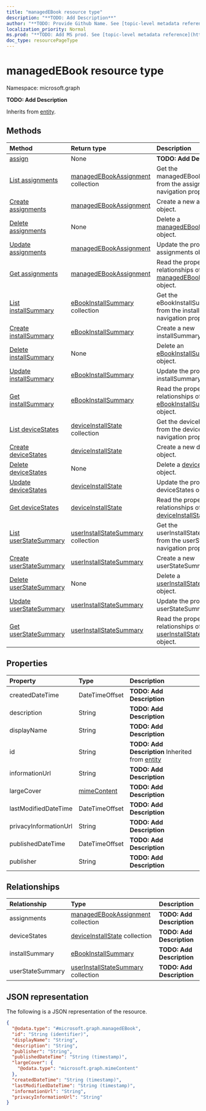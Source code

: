 ```yaml
---
title: "managedEBook resource type"
description: "**TODO: Add Description**"
author: "**TODO: Provide Github Name. See [topic-level metadata reference](https://msgo.azurewebsites.net/add/document/guidelines/metadata.html#topic-level-metadata)**"
localization_priority: Normal
ms.prod: "**TODO: Add MS prod. See [topic-level metadata reference](https://msgo.azurewebsites.net/add/document/guidelines/metadata.html#topic-level-metadata)**"
doc_type: resourcePageType
---
```


# managedEBook resource type


Namespace: microsoft.graph

**TODO: Add Description**


Inherits from [entity](../resources/entity.md).

## Methods
|Method|Return type|Description|
|:---|:---|:---|
|[assign](../api/intune-managedebook-assign.md)|None|**TODO: Add Description**|
|[List assignments](../api/intune-managedebook-list-assignments.md)|[managedEBookAssignment](../resources/intune-managedebookassignment.md) collection|Get the managedEBookAssignments from the assignments navigation property.|
|[Create assignments](../api/intune-managedebook-post-assignments.md)|[managedEBookAssignment](../resources/intune-managedebookassignment.md)|Create a new assignments object.|
|[Delete assignments](../api/intune-managedebook-delete-assignments.md)|None|Delete a [managedEBookAssignment](../resources/intune-managedebookassignment.md) object.|
|[Update assignments](../api/intune-managedebook-update-assignments.md)|[managedEBookAssignment](../resources/intune-managedebookassignment.md)|Update the properties of an assignments object.|
|[Get assignments](../api/intune-managedebook-get-managedebookassignment.md)|[managedEBookAssignment](../resources/intune-managedebookassignment.md)|Read the properties and relationships of a [managedEBookAssignment](../resources/intune-managedebookassignment.md) object.|
|[List installSummary](../api/intune-managedebook-list-installsummary.md)|[eBookInstallSummary](../resources/intune-ebookinstallsummary.md) collection|Get the eBookInstallSummaries from the installSummary navigation property.|
|[Create installSummary](../api/intune-managedebook-post-installsummary.md)|[eBookInstallSummary](../resources/intune-ebookinstallsummary.md)|Create a new installSummary object.|
|[Delete installSummary](../api/intune-managedebook-delete-installsummary.md)|None|Delete an [eBookInstallSummary](../resources/intune-ebookinstallsummary.md) object.|
|[Update installSummary](../api/intune-managedebook-update-installsummary.md)|[eBookInstallSummary](../resources/intune-ebookinstallsummary.md)|Update the properties of an installSummary object.|
|[Get installSummary](../api/intune-managedebook-get-ebookinstallsummary.md)|[eBookInstallSummary](../resources/intune-ebookinstallsummary.md)|Read the properties and relationships of an [eBookInstallSummary](../resources/intune-ebookinstallsummary.md) object.|
|[List deviceStates](../api/intune-managedebook-list-devicestates.md)|[deviceInstallState](../resources/intune-deviceinstallstate.md) collection|Get the deviceInstallStates from the deviceStates navigation property.|
|[Create deviceStates](../api/intune-managedebook-post-devicestates.md)|[deviceInstallState](../resources/intune-deviceinstallstate.md)|Create a new deviceStates object.|
|[Delete deviceStates](../api/intune-managedebook-delete-devicestates.md)|None|Delete a [deviceInstallState](../resources/intune-deviceinstallstate.md) object.|
|[Update deviceStates](../api/intune-managedebook-update-devicestates.md)|[deviceInstallState](../resources/intune-deviceinstallstate.md)|Update the properties of a deviceStates object.|
|[Get deviceStates](../api/intune-managedebook-get-deviceinstallstate.md)|[deviceInstallState](../resources/intune-deviceinstallstate.md)|Read the properties and relationships of a [deviceInstallState](../resources/intune-deviceinstallstate.md) object.|
|[List userStateSummary](../api/intune-managedebook-list-userstatesummary.md)|[userInstallStateSummary](../resources/intune-userinstallstatesummary.md) collection|Get the userInstallStateSummaries from the userStateSummary navigation property.|
|[Create userStateSummary](../api/intune-managedebook-post-userstatesummary.md)|[userInstallStateSummary](../resources/intune-userinstallstatesummary.md)|Create a new userStateSummary object.|
|[Delete userStateSummary](../api/intune-managedebook-delete-userstatesummary.md)|None|Delete a [userInstallStateSummary](../resources/intune-userinstallstatesummary.md) object.|
|[Update userStateSummary](../api/intune-managedebook-update-userstatesummary.md)|[userInstallStateSummary](../resources/intune-userinstallstatesummary.md)|Update the properties of a userStateSummary object.|
|[Get userStateSummary](../api/intune-managedebook-get-userinstallstatesummary.md)|[userInstallStateSummary](../resources/intune-userinstallstatesummary.md)|Read the properties and relationships of a [userInstallStateSummary](../resources/intune-userinstallstatesummary.md) object.|

## Properties
|Property|Type|Description|
|:---|:---|:---|
|createdDateTime|DateTimeOffset|**TODO: Add Description**|
|description|String|**TODO: Add Description**|
|displayName|String|**TODO: Add Description**|
|id|String|**TODO: Add Description** Inherited from [entity](../resources/entity.md)|
|informationUrl|String|**TODO: Add Description**|
|largeCover|[mimeContent](../resources/intune-mimecontent.md)|**TODO: Add Description**|
|lastModifiedDateTime|DateTimeOffset|**TODO: Add Description**|
|privacyInformationUrl|String|**TODO: Add Description**|
|publishedDateTime|DateTimeOffset|**TODO: Add Description**|
|publisher|String|**TODO: Add Description**|

## Relationships
|Relationship|Type|Description|
|:---|:---|:---|
|assignments|[managedEBookAssignment](../resources/intune-managedebookassignment.md) collection|**TODO: Add Description**|
|deviceStates|[deviceInstallState](../resources/intune-deviceinstallstate.md) collection|**TODO: Add Description**|
|installSummary|[eBookInstallSummary](../resources/intune-ebookinstallsummary.md)|**TODO: Add Description**|
|userStateSummary|[userInstallStateSummary](../resources/intune-userinstallstatesummary.md) collection|**TODO: Add Description**|

## JSON representation
The following is a JSON representation of the resource.
<!-- {
  "blockType": "resource",
  "keyProperty": "id",
  "@odata.type": "microsoft.graph.managedEBook",
  "baseType": "microsoft.graph.entity",
  "openType": false
}
-->
``` json
{
  "@odata.type": "#microsoft.graph.managedEBook",
  "id": "String (identifier)",
  "displayName": "String",
  "description": "String",
  "publisher": "String",
  "publishedDateTime": "String (timestamp)",
  "largeCover": {
    "@odata.type": "microsoft.graph.mimeContent"
  },
  "createdDateTime": "String (timestamp)",
  "lastModifiedDateTime": "String (timestamp)",
  "informationUrl": "String",
  "privacyInformationUrl": "String"
}
```

